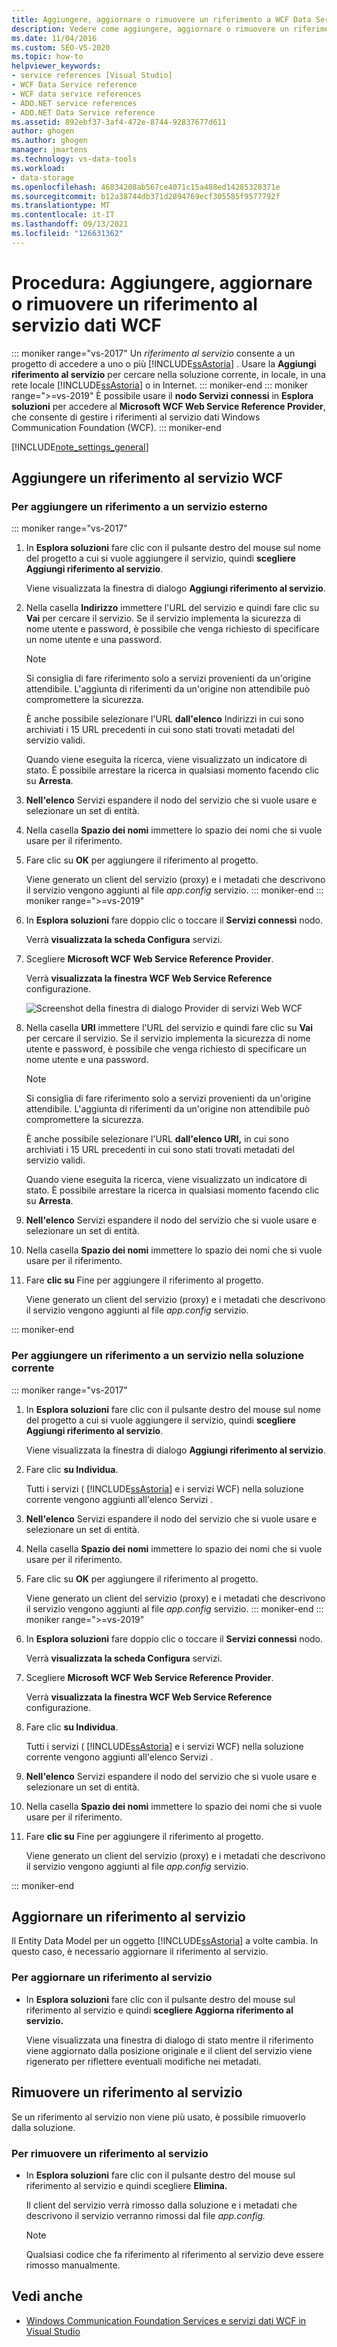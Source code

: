 ```yaml
---
title: Aggiungere, aggiornare o rimuovere un riferimento a WCF Data Services
description: Vedere come aggiungere, aggiornare o rimuovere un riferimento al servizio dati Windows Communication Foundation (WCF).
ms.date: 11/04/2016
ms.custom: SEO-VS-2020
ms.topic: how-to
helpviewer_keywords:
- service references [Visual Studio]
- WCF Data Service reference
- WCF data service references
- ADO.NET service references
- ADO.NET Data Service reference
ms.assetid: 892ebf37-3af4-472e-8744-92837677d611
author: ghogen
ms.author: ghogen
manager: jmartens
ms.technology: vs-data-tools
ms.workload:
- data-storage
ms.openlocfilehash: 46834208ab567ce4071c15a488ed14285328371e
ms.sourcegitcommit: b12a38744db371d2894769ecf305585f9577792f
ms.translationtype: MT
ms.contentlocale: it-IT
ms.lasthandoff: 09/13/2021
ms.locfileid: "126631362"
---
```

# <a name="how-to-add-update-or-remove-a-wcf-data-service-reference"></a>Procedura: Aggiungere, aggiornare o rimuovere un riferimento al servizio dati WCF

::: moniker range="vs-2017"
Un *riferimento al servizio* consente a un progetto di accedere a uno o più [!INCLUDE[ssAstoria](../data-tools/includes/ssastoria_md.md)] . Usare la **Aggiungi riferimento al servizio** per cercare nella soluzione corrente, in locale, in una rete locale [!INCLUDE[ssAstoria](../data-tools/includes/ssastoria_md.md)] o in Internet.
::: moniker-end
::: moniker range=">=vs-2019"
È possibile usare il **nodo Servizi connessi** in **Esplora soluzioni** per accedere al **Microsoft WCF Web Service Reference Provider**, che consente di gestire i riferimenti al servizio dati Windows Communication Foundation (WCF).
::: moniker-end

[!INCLUDE[note_settings_general](../data-tools/includes/note_settings_general_md.md)]

## <a name="add-a-wcf-service-reference"></a>Aggiungere un riferimento al servizio WCF

### <a name="to-add-a-reference-to-an-external-service"></a>Per aggiungere un riferimento a un servizio esterno

::: moniker range="vs-2017"

1. In **Esplora soluzioni** fare clic con il pulsante destro del mouse sul nome del progetto a cui si vuole aggiungere il servizio, quindi **scegliere Aggiungi riferimento al servizio**.

   Viene visualizzata la finestra di dialogo **Aggiungi riferimento al servizio**.

1. Nella casella **Indirizzo** immettere l'URL del servizio e quindi fare clic su **Vai** per cercare il servizio. Se il servizio implementa la sicurezza di nome utente e password, è possibile che venga richiesto di specificare un nome utente e una password.

    > [!NOTE]
    > Si consiglia di fare riferimento solo a servizi provenienti da un'origine attendibile. L'aggiunta di riferimenti da un'origine non attendibile può compromettere la sicurezza.

     È anche possibile selezionare l'URL **dall'elenco** Indirizzi in cui sono archiviati i 15 URL precedenti in cui sono stati trovati metadati del servizio validi.

     Quando viene eseguita la ricerca, viene visualizzato un indicatore di stato. È possibile arrestare la ricerca in qualsiasi momento facendo clic su **Arresta**.

1. **Nell'elenco** Servizi espandere il nodo del servizio che si vuole usare e selezionare un set di entità.

1. Nella casella **Spazio dei nomi** immettere lo spazio dei nomi che si vuole usare per il riferimento.

1. Fare clic su **OK** per aggiungere il riferimento al progetto.

     Viene generato un client del servizio (proxy) e i metadati che descrivono il servizio vengono aggiunti al file *app.config* servizio.
::: moniker-end
::: moniker range=">=vs-2019"
1. In **Esplora soluzioni** fare doppio clic o toccare il **Servizi connessi** nodo.

   Verrà **visualizzata la scheda Configura** servizi.

1. Scegliere **Microsoft WCF Web Service Reference Provider**.

   Verrà **visualizzata la finestra WCF Web Service Reference** configurazione.

   ![Screenshot della finestra di dialogo Provider di servizi Web WCF](media/vs-2019/configure-wcf-web-service-reference-dialog.png)


1. Nella casella **URI** immettere l'URL del servizio e quindi fare clic su **Vai** per cercare il servizio. Se il servizio implementa la sicurezza di nome utente e password, è possibile che venga richiesto di specificare un nome utente e una password.

    > [!NOTE]
    > Si consiglia di fare riferimento solo a servizi provenienti da un'origine attendibile. L'aggiunta di riferimenti da un'origine non attendibile può compromettere la sicurezza.

     È anche possibile selezionare l'URL **dall'elenco URI,** in cui sono archiviati i 15 URL precedenti in cui sono stati trovati metadati del servizio validi.

     Quando viene eseguita la ricerca, viene visualizzato un indicatore di stato. È possibile arrestare la ricerca in qualsiasi momento facendo clic su **Arresta**.

1. **Nell'elenco** Servizi espandere il nodo del servizio che si vuole usare e selezionare un set di entità.

1. Nella casella **Spazio dei nomi** immettere lo spazio dei nomi che si vuole usare per il riferimento.

1. Fare **clic su** Fine per aggiungere il riferimento al progetto.

     Viene generato un client del servizio (proxy) e i metadati che descrivono il servizio vengono aggiunti al file *app.config* servizio.

::: moniker-end

### <a name="to-add-a-reference-to-a-service-in-the-current-solution"></a>Per aggiungere un riferimento a un servizio nella soluzione corrente

::: moniker range="vs-2017"

1. In **Esplora soluzioni** fare clic con il pulsante destro del mouse sul nome del progetto a cui si vuole aggiungere il servizio, quindi **scegliere Aggiungi riferimento al servizio**.

    Viene visualizzata la finestra di dialogo **Aggiungi riferimento al servizio**.

1. Fare clic **su Individua**.

    Tutti i servizi ( [!INCLUDE[ssAstoria](../data-tools/includes/ssastoria_md.md)] e i servizi WCF) nella soluzione corrente vengono aggiunti all'elenco Servizi . 

1. **Nell'elenco** Servizi espandere il nodo del servizio che si vuole usare e selezionare un set di entità.

1. Nella casella **Spazio dei nomi** immettere lo spazio dei nomi che si vuole usare per il riferimento.

1. Fare clic su **OK** per aggiungere il riferimento al progetto.

    Viene generato un client del servizio (proxy) e i metadati che descrivono il servizio vengono aggiunti al file *app.config* servizio.
::: moniker-end
::: moniker range=">=vs-2019"
1. In **Esplora soluzioni** fare doppio clic o toccare il **Servizi connessi** nodo. 

   Verrà **visualizzata la scheda Configura** servizi.

1. Scegliere **Microsoft WCF Web Service Reference Provider**.

   Verrà **visualizzata la finestra WCF Web Service Reference** configurazione.

1. Fare clic **su Individua**.

    Tutti i servizi ( [!INCLUDE[ssAstoria](../data-tools/includes/ssastoria_md.md)] e i servizi WCF) nella soluzione corrente vengono aggiunti all'elenco Servizi . 

1. **Nell'elenco** Servizi espandere il nodo del servizio che si vuole usare e selezionare un set di entità.

1. Nella casella **Spazio dei nomi** immettere lo spazio dei nomi che si vuole usare per il riferimento.

1. Fare **clic su** Fine per aggiungere il riferimento al progetto.

    Viene generato un client del servizio (proxy) e i metadati che descrivono il servizio vengono aggiunti al file *app.config* servizio.

::: moniker-end

## <a name="update-a-service-reference"></a>Aggiornare un riferimento al servizio

Il Entity Data Model per un oggetto [!INCLUDE[ssAstoria](../data-tools/includes/ssastoria_md.md)] a volte cambia. In questo caso, è necessario aggiornare il riferimento al servizio.

### <a name="to-update-a-service-reference"></a>Per aggiornare un riferimento al servizio

- In **Esplora soluzioni** fare clic con il pulsante destro del mouse sul riferimento al servizio e quindi **scegliere Aggiorna riferimento al servizio.**

     Viene visualizzata una finestra di dialogo di stato mentre il riferimento viene aggiornato dalla posizione originale e il client del servizio viene rigenerato per riflettere eventuali modifiche nei metadati.

## <a name="remove-a-service-reference"></a>Rimuovere un riferimento al servizio

Se un riferimento al servizio non viene più usato, è possibile rimuoverlo dalla soluzione.

### <a name="to-remove-a-service-reference"></a>Per rimuovere un riferimento al servizio

- In **Esplora soluzioni** fare clic con il pulsante destro del mouse sul riferimento al servizio e quindi scegliere **Elimina.**

     Il client del servizio verrà rimosso dalla soluzione e i metadati che descrivono il servizio verranno rimossi dal file *app.config.*

    > [!NOTE]
    > Qualsiasi codice che fa riferimento al riferimento al servizio deve essere rimosso manualmente.

## <a name="see-also"></a>Vedi anche

- [Windows Communication Foundation Services e servizi dati WCF in Visual Studio](../data-tools/windows-communication-foundation-services-and-wcf-data-services-in-visual-studio.md)
